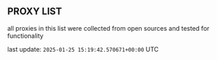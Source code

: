 ## PROXY LIST

all proxies in this list were collected from open sources and tested for functionality

last update: `2025-01-25 15:19:42.570671+00:00` UTC